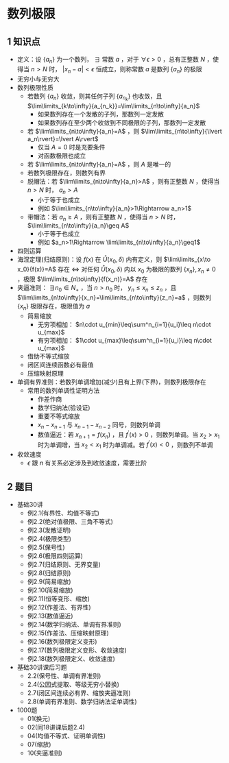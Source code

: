 # 数列极限

## 1 知识点

* 定义：设 $\{a_n\}$ 为一个数列， $\exists$  常数 $a$ ，对于 $\forall\epsilon>0$ ，总有正整数 $N$ ，使得当 $n>N$ 时， $\lvert x_n-a\rvert<\epsilon$ 恒成立，则称常数 $a$ 是数列 $\{a_n\}$ 的极限
* 无穷小与无穷大
* 数列极限性质
  * 若数列 $\{a_n\}$ 收敛，则其任何子列 $\{a_{n_k}\}$ 也收敛，且 $\lim\limits_{k\to\infty}{a_{n_k}}=\lim\limits_{n\to\infty}{a_n}$
    * 如果数列存在一个发散的子列，那数列一定发散
    * 如果数列存在至少两个收敛到不同极限的子列，那数列一定发散
  * 若 $\lim\limits_{n\to\infty}{a_n}=A$ ，则 $\lim\limits_{n\to\infty}{\lvert a_n\rvert}=\lvert A\rvert$
    * 仅当 $A=0$ 时是充要条件
    * 对函数极限也成立
  * 若 $\lim\limits_{n\to\infty}{a_n}=A$ ，则 $A$ 是唯一的
  * 若数列极限存在，则数列有界
  * 脱帽法：若 $\lim\limits_{n\to\infty}{a_n}>A$ ，则有正整数 $N$ ，使得当 $n>N$ 时， ${a_n}>A$
    * 小于等于也成立
    * 例如 $\lim\limits_{n\to\infty}{a_n}>1\Rightarrow a_n>1$
  * 带帽法：若 ${a_n}\geq A$ ，则有正整数 $N$ ，使得当 $n>N$ 时， $\lim\limits_{n\to\infty}{a_n}\geq A$
    * 小于等于也成立
    * 例如 $a_n>1\Rightarrow \lim\limits_{n\to\infty}{a_n}\geq1$
* 四则运算
* 海涅定理(归结原则)：设 $f(x)$ 在 $\mathring{U}(x_0,\delta)$ 内有定义，则 $\lim\limits_{x\to x_0}{f(x)}=A$ 存在 $\Leftrightarrow$ 对任何 $\mathring{U}(x_0,\delta)$ 内以 $x_0$ 为极限的数列 $\{x_n\},x_n\ne 0$ ，极限 $\lim\limits_{n\to\infty}{f(x_n)}=A$ 存在
* 夹逼准则： $\exists n_0\in N_+$ ，当 $n>n_0$ 时， $y_n\leq x_n\leq z_n$ ，且 $\lim\limits_{n\to\infty}{x_n}=\lim\limits_{n\to\infty}{z_n}=a$ ，则数列 $\{x_n\}$ 极限存在，极限值为 $a$
  * 简易缩放
    * 无穷项相加： $n\cdot u_{min}\leq\sum^n_{i=1}{u_i}\leq n\cdot u_{max}$
    * 有穷项相加： $1\cdot u_{max}\leq\sum^n_{i=1}{u_i}\leq n\cdot u_{max}$
  * 借助不等式缩放
  * 闭区间连续函数必有最值
  * 压缩映射原理
* 单调有界准则：若数列单调增加(减少)且有上界(下界)，则数列极限存在
  * 常用的数列单调性证明方法
    * 作差作商
    * 数学归纳法(验设证)
    * 重要不等式缩放
    * $x_n-x_{n-1}$ 与 $x_{n-1}-x_{n-2}$ 同号，则数列单调
    * 数值逼近：若 $x_{n+1}=f(x_n)$ ，且 $f^{'}(x)>0$ ，则数列单调。当 $x_2>x_1$ 时为单调增，当 $x_2<x_1$ 时为单调减。若 $f^{'}(x)<0$ ，则数列不单调
* 收敛速度
  * $\epsilon$ 跟 $n$ 有关系必定涉及到收敛速度，需要比阶

## 2 题目

* 基础30讲
  * 例2.1(有界性、均值不等式)
  * 例2.2(绝对值极限、三角不等式)
  * 例2.3(发散证明)
  * 例2.4(极限类型)
  * 例2.5(保号性)
  * 例2.6(极限四则运算)
  * 例2.7(归结原则、无界变量)
  * 例2.8(归结原则)
  * 例2.9(简易缩放)
  * 例2.10(简易缩放)
  * 例2.11(恒等变形、缩放)
  * 例2.12(作差法、有界性)
  * 例2.13(数值逼近)
  * 例2.14(数学归纳法、单调有界准则)
  * 例2.15(作差法、压缩映射原理)
  * 例2.16(数列极限定义变形)
  * 例2.17(数列极限定义变形、收敛速度)
  * 例2.18(数列极限定义、收敛速度)
* 基础30讲课后习题
  * 2.2(保号性、单调有界准则)
  * 2.4(公因式提取、等级无穷小替换)
  * 2.7(闭区间连续必有界、缩放夹逼准则)
  * 2.8(单调有界准则、数学归纳法证单调性)
* 1000题
  * 01(换元)
  * 02(同18讲课后题2.4)
  * 04(均值不等式、证明单调性)
  * 07(缩放)
  * 10(夹逼准则)
